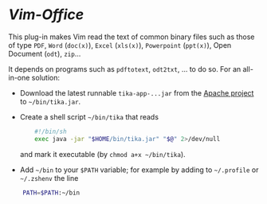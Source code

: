 *Vim-Office*
========

This plug-in makes Vim read the text of common binary files such as those of type `PDF`, `Word` (`doc(x)`), `Excel` (`xls(x)`), `Powerpoint` (`ppt(x)`), Open Document (`odt`), `zip`...

It depends on programs such as `pdftotext`, `odt2txt`, ... to do so.
For an all-in-one solution:

- Download the latest runnable `tika-app-...jar` from the [Apache project](https://tika.apache.org/download.html) to `~/bin/tika.jar`.

- Create a shell script `~/bin/tika` that reads

    ```sh
        #!/bin/sh
        exec java -jar "$HOME/bin/tika.jar" "$@" 2>/dev/null
    ```
    and mark it executable (by `chmod a+x ~/bin/tika`).

- Add `~/bin` to your `$PATH` variable; for example by adding to `~/.profile` or `~/.zshenv` the line
```sh
    PATH=$PATH:~/bin
```


